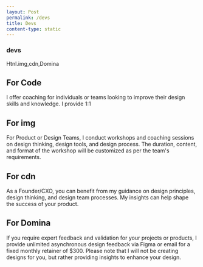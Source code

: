 ```yaml
---
layout: Post
permalink: /devs
title: Devs
content-type: static
---
```


### devs
Htnl.img,cdn,Domina

## For Code
I offer coaching for individuals or teams looking to improve their design skills and knowledge. I provide 1:1

## For img
For Product or Design Teams, I conduct workshops and coaching sessions on design thinking, design tools, and design process. The duration, content, and format of the workshop will be customized as per the team's requirements.

## For cdn
As a Founder/CXO, you can benefit from my guidance on design principles, design thinking, and design team processes. My insights can help shape the success of your product.

## For Domina
If you require expert feedback and validation for your projects or products, I provide unlimited asynchronous design feedback via Figma or email for a fixed monthly retainer of $300. Please note that I will not be creating designs for you, but rather providing insights to enhance your design.


